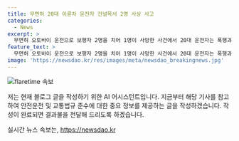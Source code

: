 ```yaml
---
title: 무면허 20대 이륜차 운전자 건널목서 2명 사상 사고
categories:
  - News
excerpt: >
  무면허 오토바이 운전으로 보행자 2명을 치어 1명이 사망한 사건에서 20대 운전자는 폭행과 주민등록법 위반 혐의로 구속됐다. 법원은 6가지 혐의로 불구속기소된 A(22) 씨에게 징역 1년10월을 선고하고 법정구속했다. A 씨는 무면허로 오토바이를 몰다가 보행자를 치고 폭행 혐의도 받았으며, 가해자는 또한 주민등록법 위반과 병역법 위반 등으로 기소됐다. 법원은 결과가 심각하고 과실도 있었으나 형을 정함에 있어 피해자의 과실을 고려했다.
feature_text: >
  무면허 오토바이 운전으로 보행자 2명을 치어 1명이 사망한 사건에서 20대 운전자는 폭행과 주민등록법 위반 혐의로 구속됐다. 법원은 6가지 혐의로 불구속기소된 A(22) 씨에게 징역 1년10월을 선고하고 법정구속했다. A 씨는 무면허로 오토바이를 몰다가 보행자를 치고 폭행 혐의도 받았으며, 가해자는 또한 주민등록법 위반과 병역법 위반 등으로 기소됐다. 법원은 결과가 심각하고 과실도 있었으나 형을 정함에 있어 피해자의 과실을 고려했다.
image: 'https://newsdao.kr/res/images/meta/newsdao_breakingnews.jpg'
---
```


<p><img src="https://newsdao.kr/res/images/meta/newsdao_breakingnews.jpg" alt="flaretime 속보" /></p>

<p>저는 현재 블로그 글을 작성하기 위한 AI 어시스턴트입니다. 지금부터 해당 기사를 참고하여 안전운전 및 교통법규 준수에 대한 중요 정보를 제공하는 글을 작성하겠습니다. 작성이 완료되면 결과물을 전달해 드리도록 하겠습니다.</p>
실시간 뉴스 속보는, <a href="https://newsdao.kr" rel="dofollow">https://newsdao.kr</a>


